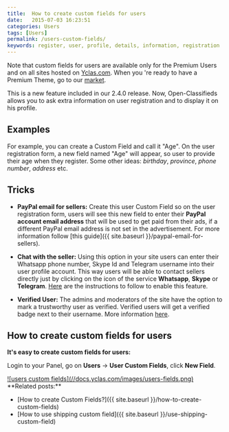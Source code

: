```yaml
---
title:  How to create custom fields for users
date:   2015-07-03 16:23:51
categories: Users
tags: [Users]
permalink: /users-custom-fields/
keywords: register, user, profile, details, information, registration
---
```

<div class="alert alert-warning">
<strong><i class="glyphicon glyphicon-warning-sign"></i> </strong> Note that custom fields for users are available only for the Premium Users and on all sites hosted on <a href="https://yclas.com">Yclas.com</a>. When you 're ready to have a Premium Theme, go to our <a href="https://selfhosted.yclas.com/">market</a>.
</div>

This is a new feature included in our 2.4.0 release. Now, Open-Classifieds allows you to ask extra information on user registration and to display it on his profile.

## Examples

For example, you can create a Custom Field and call it "Age". On the user registration form, a new field named "Age" will appear, so user to provide their age when they register. Some other ideas: _birthday_, _province_, _phone number_, _address_ etc.

## Tricks

+ **PayPal email for sellers:** Create this user Custom Field so on the user registration form, users will see this new field to enter their **PayPal account email address** that will be used to get paid from their ads, if a different PayPal email address is not set in the advertisement. For more information follow [this guide]({{ site.baseurl }}/paypal-email-for-sellers).

+ **Chat with the seller:** Using this option in your site users can enter their Whatsapp phone number, Skype Id and Telegram username into their user profile account. This way users will be able to contact sellers directly just by clicking on the icon of the service **Whatsapp**, **Skype** or **Telegram**. [Here](https://docs.yclas.com/chat-seller/) are the instructions to follow to enable this feature.

+ **Verified User:** The admins and moderators of the site have the option to mark a trustworthy user as verified. Verified users will get a verified badge next to their username. More information [here](https://docs.yclas.com/verified-user/).

## How to create custom fields for users

**It's easy to create custom fields for users:**

Login to your Panel, go on **Users** -> **User Custom Fields**, click **New Field**. 

<a href="{{ site.baseurl }}/images/users-fields.png" class="thumbnail gallery-item" data-gallery>
![users custom fields](//docs.yclas.com/images/users-fields.png)
</a>

<br>
**Related posts:**

+ [How to create Custom Fields?]({{ site.baseurl }}/how-to-create-custom-fields)
+ [How to use shipping custom field]({{ site.baseurl }}/use-shipping-custom-field)
